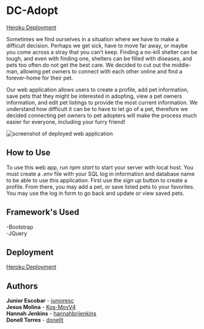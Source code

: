 # DC-Adopt

[Heroku Deployment](https://dc-adopt.herokuapp.com/)

Sometimes we find ourselves in a situation where we have to make a difficult decision. Perhaps we get sick, have to move far away, or maybe you come across a stray that you can’t keep. Finding a no-kill shelter can be tough, and even with finding one, shelters can be filled with diseases, and pets too often do not get the best care. We decided to cut out the middle-man, allowing pet owners to connect with each other online and find a forever-home for their pet.

Our web application allows users to create a profile, add pet information, save pets that they might be interested in adopting, view a pet owners information, and edit pet listings to provide the most current information.
We understand how difficult it can be to have to let go of a pet, therefore we decided connecting pet owners to pet adopters will make the process much easier for everyone, including your furry friend!

![screenshot of deployed web application](#)

## How to Use

To use this web app, run *npm start* to start your server with local host. You must create a *.env* file with your SQL log in information and database name to be able to use this application.
First use the *sign up* button to create a profile. From there, you may add a pet, or save listed pets to your favorites. You may use the log in form to go back and update or view saved pets.

## Framework's Used

-Bootstrap
<br/>
-JQuery

## Deployment

[Heroku Deployment](https://dc-adopt.herokuapp.com/)

## Authors
**Junior Escobar** - [junioresc](https://github.com/junioresc)
<br/>
**Jesus Molina** - [Kos-MovV4](https://github.com/Kos-MosV4)
<br/>
**Hannah Jenkins** - [hannahbrijenkins](https://github.com/hannahbrijenkins)
<br/>
**Donell Torres** - [donellt](https://github.com/donellt)
